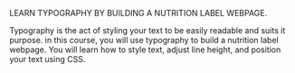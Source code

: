 LEARN TYPOGRAPHY BY BUILDING A NUTRITION LABEL WEBPAGE. 

Typography is the act of styling your text to be easily readable and suits it purpose. 
in this course, you will use typography to build a nutrition label webpage. You will learn how to style text, adjust line height, and position your text using CSS. 
